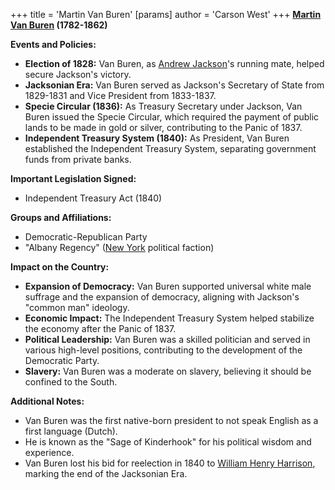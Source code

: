 +++
 title = 'Martin Van Buren'
[params]
	author = 'Carson West'
+++
**[Martin Van Buren](./../martin-van-buren/) (1782-1862)**

**Events and Policies:**

* **Election of 1828:** Van Buren, as [Andrew Jackson](./../andrew-jackson/)'s running mate, helped secure Jackson's victory.
* **Jacksonian Era:** Van Buren served as Jackson's Secretary of State from 1829-1831 and Vice President from 1833-1837.
* **Specie Circular (1836):** As Treasury Secretary under Jackson, Van Buren issued the Specie Circular, which required the payment of public lands to be made in gold or silver, contributing to the Panic of 1837.
* **Independent Treasury System (1840):** As President, Van Buren established the Independent Treasury System, separating government funds from private banks.

**Important Legislation Signed:**

* Independent Treasury Act (1840)

**Groups and Affiliations:**

* Democratic-Republican Party
* "Albany Regency" ([New York](./../new-york/) political faction)

**Impact on the Country:**

* **Expansion of Democracy:** Van Buren supported universal white male suffrage and the expansion of democracy, aligning with Jackson's "common man" ideology.
* **Economic Impact:** The Independent Treasury System helped stabilize the economy after the Panic of 1837.
* **Political Leadership:** Van Buren was a skilled politician and served in various high-level positions, contributing to the development of the Democratic Party.
* **Slavery:** Van Buren was a moderate on slavery, believing it should be confined to the South.

**Additional Notes:**

* Van Buren was the first native-born president to not speak English as a first language (Dutch).
* He is known as the "Sage of Kinderhook" for his political wisdom and experience.
* Van Buren lost his bid for reelection in 1840 to [William Henry Harrison](./../william-henry-harrison/), marking the end of the Jacksonian Era.